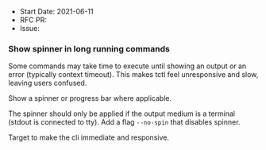 - Start Date: 2021-06-11
- RFC PR:
- Issue:

### Show spinner in long running commands

Some commands may take time to execute until showing an output or an error (typically context timeout). This makes tctl feel unresponsive and slow, leaving users confused.

Show a spinner or progress bar where applicable.

The spinner should only be applied if the output medium is a terminal (stdout is connected to tty). Add a flag `--no-spin` that disables spinner.

Target to make the cli immediate and responsive.
